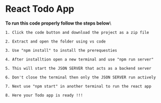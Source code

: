 # React Todo App

**To run this code properly follow the steps below**\

    1. Click the code button and download the project as a zip file
    
    2. Extract and open the folder using vs code
    
    3. Use "npm install" to install the prerequesties
    
    4. After installtion open a new terminal and use "npm run server"
    
    5. This will start the JSON SERVER that acts as a backend server
    
    6. Don't close the terminal then only the JSON SERVER run actively
    
    7. Next use "npm start" in another terminal to run the react app
    
    8. Here your Todo app is ready !!!
